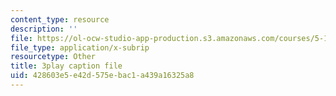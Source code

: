 ```yaml
---
content_type: resource
description: ''
file: https://ol-ocw-studio-app-production.s3.amazonaws.com/courses/5-112-principles-of-chemical-science-fall-2005/428603e5e42d575ebac1a439a16325a8_sNdTPKvsYXg.vtt
file_type: application/x-subrip
resourcetype: Other
title: 3play caption file
uid: 428603e5-e42d-575e-bac1-a439a16325a8
---
```

